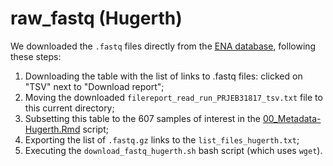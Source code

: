 # raw_fastq (Hugerth)

We downloaded the `.fastq` files directly from the [ENA database](https://www.ebi.ac.uk/ena/browser/view/PRJEB31817), following these steps:
1. Downloading the table with the list of links to .fastq files: clicked on "TSV" next to "Download report";
2. Moving the downloaded `filereport_read_run_PRJEB31817_tsv.txt` file to this current directory;
3. Subsetting this table to the 607 samples of interest in the [00_Metadata-Hugerth.Rmd](../../../../scripts/analysis-individual/Hugerth-2019/00_Metadata-Hugerth.Rmd) script;
4. Exporting the list of `.fastq.gz` links to the `list_files_hugerth.txt`;
5. Executing the `download_fastq_hugerth.sh` bash script (which uses `wget`).